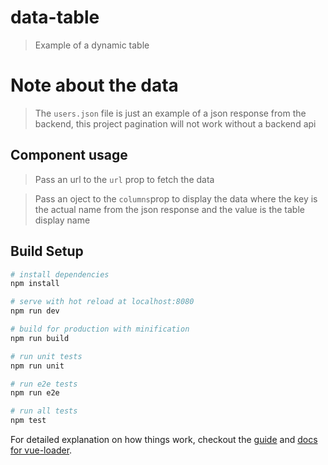 # data-table

> Example of a dynamic table

# Note about the data
> The `users.json` file is just an example of a json response from the backend, this project pagination will not work without a backend api

## Component usage
> Pass an url to the `url` prop to fetch the data

> Pass an oject to the `columns`prop to display the data where the key is the actual name from the json response and the value is the table display name

## Build Setup

``` bash
# install dependencies
npm install

# serve with hot reload at localhost:8080
npm run dev

# build for production with minification
npm run build

# run unit tests
npm run unit

# run e2e tests
npm run e2e

# run all tests
npm test
```

For detailed explanation on how things work, checkout the [guide](http://vuejs-templates.github.io/webpack/) and [docs for vue-loader](http://vuejs.github.io/vue-loader).
